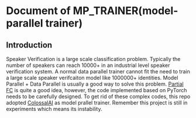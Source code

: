 # Document of MP_TRAINER(model-parallel trainer)

## Introduction

Speaker Verification is a large scale classification problem. Typically the number of speakers can reach 10000+ in an industrial level speaker verification system. A normal data parallel trainer cannot fit the need to train a large scale speaker verifcaiton model like 1000000+ identities. Model Parallel + Data Parallel is usually a good way to solve this problem. [Partial FC](https://arxiv.org/abs/2010.05222) is quite a good idea, however, the code implemented based on PyTorch needs to be carefully designed. To get rid of these complex codes, this repo adopted [ColossalAI](https://github.com/hpcaitech/ColossalAI) as model prallel trainer. Remember this project is still in experiments which means its instability.